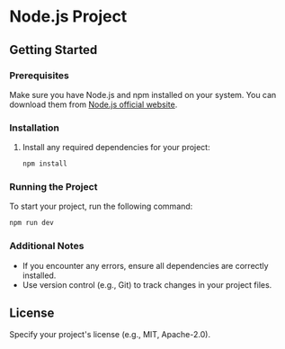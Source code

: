 # Node.js Project

## Getting Started

### Prerequisites
Make sure you have Node.js and npm installed on your system. You can download them from [Node.js official website](https://nodejs.org/).

### Installation
1. Install any required dependencies for your project:
   ```bash
   npm install
   ```

### Running the Project
To start your project, run the following command:
```bash
npm run dev

```

### Additional Notes
- If you encounter any errors, ensure all dependencies are correctly installed.
- Use version control (e.g., Git) to track changes in your project files.

## License
Specify your project's license (e.g., MIT, Apache-2.0).

